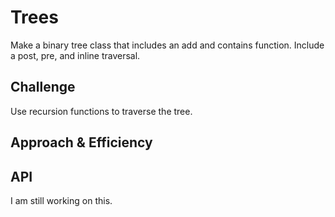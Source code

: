 # Trees
Make a binary tree class that includes an add and contains function.
Include a post, pre, and inline traversal.

## Challenge
Use recursion functions to traverse the tree.

## Approach & Efficiency


## API
I am still working on this.